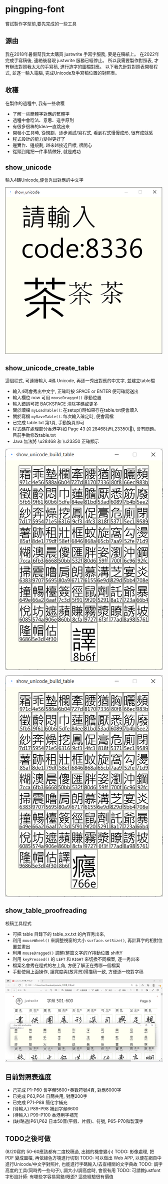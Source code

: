 # pingping-font
嘗試製作字型前,要先完成的一些工具

## 源由
我在2018年暑假幫我太太購買 justwrite 手寫字服務, 要是在稿紙上。
在2022年完成手寫稿後, 連絡後發現 justwrite 服務已經停止。
所以我需要製作對照表, 才有辦法對照我太太的手寫稿, 進行造字的圖檔對應。
以下我先針對對照表開發程式, 並逐一輸入電腦, 完成Unicode及手寫稿位置的對照表。

## 收穫
在製作的過程中, 我有一些收穫
- 了解一些簡體字對應的繁體字
- 過程中會唸法、意思、造字原則
- 有很多很棒的Idea一直跳出來
- 開發小工具時, 從規劃、逐步測試/寫程式, 看到程式慢慢成形, 很有成就感
- 程式設計的能力變得更好了
- 邊實作、邊規劃, 越來越接近目標, 很開心
- 從頭到尾把一件事情做好, 就是成功

## show_unicode
輸入4碼Unicode,便會秀出對應的中文字

![show_unicode.png](show_unicode.png)

## show_unicode_create_table
這個程式, 可連續輸入 4碼 Unicode, 再逐一秀出對應的中文字, 並建立table檔
- 輸入4碼會秀出中文字, 正確時按 SPACE or ENTER 便可確認送出
- 輸入欄位 now 可用 `mouseDragged()` 移動位置
- 輸入錯誤可按 BACKSPACE 清除字碼或更多
- 關於讀檔 `myLoadTable()`: 在setup()時如果存在table.txt便會讀入
- 關於寫檔 `mySaveTable()`: 每次輸入確定時, 便會寫檔
- 已完成 table.txt 第1頁, 手動換頁即可
- 程式碼在處理部分香港字(如 Page 43 的 28468(𨑨),23350(𣍐), 會有問題。目前手動修改table.txt
- Java 無法將 \u28468 和 \u23350 正確顯示

![show_unicode_build_table.png](show_unicode_build_table.png)

![show_unicode_build_table2.png](show_unicode_build_table2.png)

## show_table_proofreading
校稿工具程式
- 可把 table 目錄下的 table_xx.txt 的內容秀出來,
- 利用 `mouseWheel()` 來調整視窗的大小 `surface.setSize()`, 再計算字的相對位置並畫出
- 利用 `mouseDragged()` 調整(整篇文字的)Y捲動位置 shiftY
- 利用 `keyPressed()` 的 `LEFT` 和 `RIGHT` 來切換不同檔案, 逐一秀出來
- 檔案名會秀在程式的左上角, 方便了解正在秀哪一個檔案
- 手動使用上面操作, 讓寬度與(放背景)掃描稿一致, 方便逐一校對字稿


![show_table_proofreading.png](show_table_proofreading.png)

## 目前對照表進度
- 己完成 P1-P60 含字頻5600+英數符號4頁, 對應6000字
- 已完成 P63,P64 日簡共用, 對應200字
- 已完成 P71-P88 簡化字補充
- (待輸入) P89-P98 補到字頻6600
- (待輸入) P99-P100 香港用字補充
- (缺/略過)P61,P62 日本50音(平假、片假)、符號, P65-P70和製漢字

## TODO之後可做
(8/20寫的 50-60應該都有二度校稿過, 出錯的機會變小)
TODO: 影像處理, 把 PDF 變成圖檔, 再依綠色方塊進行切割
TODO: 可以做出 Web APP, 以便在網頁中進行Unicode/中文字對照片, 也能進行字碼輸入/去查相關的文字典故
TODO: 調字高度的工具(同時秀一些句子), 調大小/調高度時, 會很有用
TODO: 可請教justfont字形設計師: 有哪些字容易寫錯/眼歪? 這些經驗很有價值
